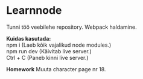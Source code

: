 # Learnnode  
Tunni töö veebilehe repository. Webpack haldamine.  
  
**Kuidas kasutada:**  
npm i (Laeb kõik vajalikud node modules.)  
npm run dev (Käivitab live server.)  
Ctrl + C (Paneb kinni live server.)

**Homework**
Muuta character page nr 18.

